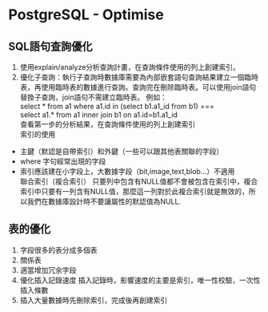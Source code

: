 # PostgreSQL - Optimise
## SQL語句查詢優化
1. 使用explain/analyze分析查詢計畫，在查詢條件使用的列上創建索引。
2. 優化子查詢：執行子查詢時數據庫需要為內部嵌套語句查詢結果建立一個臨時表，再使用臨時表的數據進行查詢。查詢完在刪除臨時表。可以使用join語句替換子查詢，join語句不需建立臨時表。
例如：  
select * from a1 where a1.id in (select b1.a1_id from b1) ===  
select a1.* from a1 inner join b1 on a1.id=b1.a1_id  
查看第一步的分析結果，在查詢條件使用的列上創建索引  
索引的使用  
- 主鍵（默認是自帶索引）和外鍵（一些可以跟其他表關聯的字段）
- where 字句經常出現的字段
- 索引應該建在小字段上，大數據字段（bit,image,text,blob...）不適用  
聯合索引（複合索引）
只要列中包含有NULL值都不會被包含在索引中，複合索引中只要有一列含有NULL值，那麼這一列對於此複合索引就是無效的，所以我們在數據庫設計時不要讓屬性的默認值為NULL.  

## 表的優化
1. 字段很多的表分成多個表
2. 關係表
3. 適當增加冗余字段
4. 優化插入記錄速度
插入記錄時，影響速度的主要是索引，唯一性校驗，一次性插入條數
5. 插入大量數據時先刪除索引，完成後再創建索引